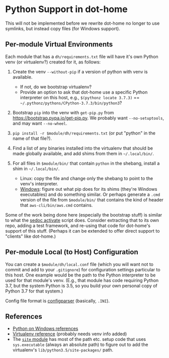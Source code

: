 Python Support in dot-home
==========================

This will not be implemented before we rewrite dot-home no longer to
use symlinks, but instead copy files (for Windows support).


Per-module Virtual Environments
-------------------------------

Each module that has a `dh/requirements.txt` file will have it's own
Python venv (or virtualenv?) created for it, as follows:

1. Create the venv `--without-pip` if a version of python with venv is
   available.
   - If not, do we bootstrap virtualenv?
   - Provide an option to ask that dot-home use a specific Python
     interpreter on this host, e.g., `$(pythonz locate 3.7.3)` ==
     `~/.pythonz/pythons/CPython-3.7.3/bin/python3`?

2. Bootstrap `pip` into the venv with `get-pip.py` from
   <https://bootstrap.pypa.io/get-pip.py>. We probably want
   `--no-setuptools`, and may want `--no-wheel`.

3. `pip install -r $module/dh/requirements.txt` (or put "python" in
   the name of that file?).

4. Find a list of any binaries installed into the virtualenv that
   should be made globally available, and add shims from them in
   `~/.local/bin/`.

5. For all files in `$module/bin/` that contain `python` in the
   shebang, install a shim in `~/.local/bin/`.
   - Linux: copy the file and change only the shebang to point to the
     venv's interpreter.
   - [Windows][win]: figure out what pip does for its shims (they're
     Windows executables) and do something similar. Or perhaps
     generate a `.cmd` version of the file from `$module/bin/` that
     contains the kind of header that `aws-cli/bin/aws.cmd` contains.

Some of the work being done here (especially the bootstrap stuff) is
similar to what the [sedoc activate][virtualenv] script does. Consider
extracting that to its own repo, adding a test framework, and re-using
that code for dot-home's support of this stuff. (Perhaps it can be
extended to offer direct support to "clients" like dot-home.)


Per-module Local (to Host) Configuration
----------------------------------------

You can create a `$module/dh/local.conf` file (which you will want not
to commit and add to your `.gitignore`) for configuration settings
particular to this host. One example would be the path to the Python
interpreter to be used for that module's venv. (E.g., that module has
code requiring Python 3.7, but the system Python is 3.5, so you build
your own personal copy of Python 3.7 for that system.)

Config file format is [configparser][] (basically, `.INI`).


References
----------

- [Python on Windows references][win]
- [Virtualenv reference][virtualenv] (probably needs venv info added)
- The [`site` module][site] has most of the path etc. setup code that
  uses `sys.executable` (always an absolute path) to figure out to add
  the virtualenv's `lib/python3.5/site-packages/` path.



<!-------------------------------------------------------------------->
[configparser]: https://docs.python.org/3/library/configparser.html
[site]: https://docs.python.org/3/library/site.html
[virtualenv]: https://github.com/0cjs/sedoc/blob/master/lang/python/runtime/virtualenv.md
[win]: https://github.com/0cjs/sedoc/blob/master/lang/python/runtime/win.md
